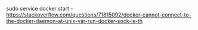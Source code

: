 sudo service docker start - https://stackoverflow.com/questions/71815092/docker-cannot-connect-to-the-docker-daemon-at-unix-var-run-docker-sock-is-th